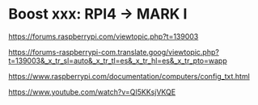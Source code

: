 # Boost xxx: RPI4 -> MARK I

https://forums.raspberrypi.com/viewtopic.php?t=139003

https://forums-raspberrypi-com.translate.goog/viewtopic.php?t=139003&_x_tr_sl=auto&_x_tr_tl=es&_x_tr_hl=es&_x_tr_pto=wapp

https://www.raspberrypi.com/documentation/computers/config_txt.html

https://www.youtube.com/watch?v=QI5KKsjVKQE
